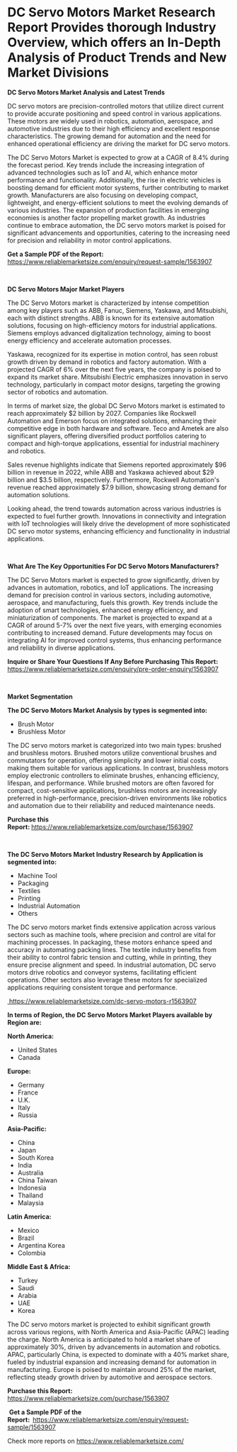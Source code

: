 <p><h1>DC Servo Motors Market Research Report Provides thorough Industry Overview, which offers an In-Depth Analysis of Product Trends and New Market Divisions</h1></p><p><strong>DC Servo Motors Market Analysis and Latest Trends</strong></p>
<p><p>DC servo motors are precision-controlled motors that utilize direct current to provide accurate positioning and speed control in various applications. These motors are widely used in robotics, automation, aerospace, and automotive industries due to their high efficiency and excellent response characteristics. The growing demand for automation and the need for enhanced operational efficiency are driving the market for DC servo motors.</p><p>The DC Servo Motors Market is expected to grow at a CAGR of 8.4% during the forecast period. Key trends include the increasing integration of advanced technologies such as IoT and AI, which enhance motor performance and functionality. Additionally, the rise in electric vehicles is boosting demand for efficient motor systems, further contributing to market growth. Manufacturers are also focusing on developing compact, lightweight, and energy-efficient solutions to meet the evolving demands of various industries. The expansion of production facilities in emerging economies is another factor propelling market growth. As industries continue to embrace automation, the DC servo motors market is poised for significant advancements and opportunities, catering to the increasing need for precision and reliability in motor control applications.</p></p>
<p><strong>Get a Sample PDF of the Report:&nbsp;</strong> <a href="https://www.reliablemarketsize.com/enquiry/request-sample/1563907?utm_campaign=3504&utm_medium=2&utm_source=Github&utm_content=ia&utm_term=11042025&utm_id=dc-servo-motors">https://www.reliablemarketsize.com/enquiry/request-sample/1563907</a></p>
<p>&nbsp;</p>
<p><strong>DC Servo Motors Major Market Players</strong></p>
<p><p>The DC Servo Motors market is characterized by intense competition among key players such as ABB, Fanuc, Siemens, Yaskawa, and Mitsubishi, each with distinct strengths. ABB is known for its extensive automation solutions, focusing on high-efficiency motors for industrial applications. Siemens employs advanced digitalization technology, aiming to boost energy efficiency and accelerate automation processes.</p><p>Yaskawa, recognized for its expertise in motion control, has seen robust growth driven by demand in robotics and factory automation. With a projected CAGR of 6% over the next five years, the company is poised to expand its market share. Mitsubishi Electric emphasizes innovation in servo technology, particularly in compact motor designs, targeting the growing sector of robotics and automation.</p><p>In terms of market size, the global DC Servo Motors market is estimated to reach approximately $2 billion by 2027. Companies like Rockwell Automation and Emerson focus on integrated solutions, enhancing their competitive edge in both hardware and software. Teco and Ametek are also significant players, offering diversified product portfolios catering to compact and high-torque applications, essential for industrial machinery and robotics.</p><p>Sales revenue highlights indicate that Siemens reported approximately $96 billion in revenue in 2022, while ABB and Yaskawa achieved about $29 billion and $3.5 billion, respectively. Furthermore, Rockwell Automation's revenue reached approximately $7.9 billion, showcasing strong demand for automation solutions. </p><p>Looking ahead, the trend towards automation across various industries is expected to fuel further growth. Innovations in connectivity and integration with IoT technologies will likely drive the development of more sophisticated DC servo motor systems, enhancing efficiency and functionality in industrial applications.</p></p>
<p>&nbsp;</p>
<p><strong>What Are The Key Opportunities For DC Servo Motors Manufacturers?</strong></p>
<p><p>The DC Servo Motors market is expected to grow significantly, driven by advances in automation, robotics, and IoT applications. The increasing demand for precision control in various sectors, including automotive, aerospace, and manufacturing, fuels this growth. Key trends include the adoption of smart technologies, enhanced energy efficiency, and miniaturization of components. The market is projected to expand at a CAGR of around 5-7% over the next five years, with emerging economies contributing to increased demand. Future developments may focus on integrating AI for improved control systems, thus enhancing performance and reliability in diverse applications.</p></p>
<p><strong>Inquire or Share Your Questions If Any Before Purchasing This Report:</strong> <a href="https://www.reliablemarketsize.com/enquiry/pre-order-enquiry/1563907?utm_campaign=3504&utm_medium=2&utm_source=Github&utm_content=ia&utm_term=11042025&utm_id=dc-servo-motors">https://www.reliablemarketsize.com/enquiry/pre-order-enquiry/1563907</a></p>
<p>&nbsp;</p>
<p><strong>Market Segmentation</strong></p>
<p><strong>The DC Servo Motors Market Analysis by types is segmented into:</strong></p>
<p><ul><li>Brush Motor</li><li>Brushless Motor</li></ul></p>
<p><p>The DC servo motors market is categorized into two main types: brushed and brushless motors. Brushed motors utilize conventional brushes and commutators for operation, offering simplicity and lower initial costs, making them suitable for various applications. In contrast, brushless motors employ electronic controllers to eliminate brushes, enhancing efficiency, lifespan, and performance. While brushed motors are often favored for compact, cost-sensitive applications, brushless motors are increasingly preferred in high-performance, precision-driven environments like robotics and automation due to their reliability and reduced maintenance needs.</p></p>
<p><strong>Purchase this Report:&nbsp;</strong><a href="https://www.reliablemarketsize.com/purchase/1563907?utm_campaign=3504&utm_medium=2&utm_source=Github&utm_content=ia&utm_term=11042025&utm_id=dc-servo-motors">https://www.reliablemarketsize.com/purchase/1563907</a></p>
<p>&nbsp;</p>
<p><strong>The DC Servo Motors Market Industry Research by Application is segmented into:</strong></p>
<p><ul><li>Machine Tool</li><li>Packaging</li><li>Textiles</li><li>Printing</li><li>Industrial Automation</li><li>Others</li></ul></p>
<p><p>The DC servo motors market finds extensive application across various sectors such as machine tools, where precision and control are vital for machining processes. In packaging, these motors enhance speed and accuracy in automating packing lines. The textile industry benefits from their ability to control fabric tension and cutting, while in printing, they ensure precise alignment and speed. In industrial automation, DC servo motors drive robotics and conveyor systems, facilitating efficient operations. Other sectors also leverage these motors for specialized applications requiring consistent torque and performance.</p></p>
<p><a href="https://www.reliablemarketsize.com/dc-servo-motors-r1563907?utm_campaign=3504&utm_medium=2&utm_source=Github&utm_content=ia&utm_term=11042025&utm_id=dc-servo-motors">&nbsp;https://www.reliablemarketsize.com/dc-servo-motors-r1563907</a></p>
<p><strong>In terms of Region, the DC Servo Motors Market Players available by Region are:</strong></p>
<p>
    <p> <strong> North America: </strong>
        <ul>
            <li>United States</li>
            <li>Canada</li>
        </ul>
        </p> 
    <p> <strong> Europe: </strong>
        <ul>
            <li>Germany</li>
            <li>France</li>
            <li>U.K.</li>
            <li>Italy</li>
            <li>Russia</li>
        </ul>
        </p> 
    <p> <strong> Asia-Pacific: </strong>
        <ul>
            <li>China</li>
            <li>Japan</li>
            <li>South Korea</li>
            <li>India</li>
            <li>Australia</li>
            <li>China Taiwan</li>
            <li>Indonesia</li>
            <li>Thailand</li>
            <li>Malaysia</li>
        </ul>
        </p> 
    <p> <strong> Latin America: </strong>
        <ul>
            <li>Mexico</li>
            <li>Brazil</li>
            <li>Argentina Korea</li>
            <li>Colombia</li>
        </ul>
        </p> 
    <p> <strong> Middle East & Africa: </strong>
        <ul>
            <li>Turkey</li>
            <li>Saudi</li>
            <li>Arabia</li>
            <li>UAE</li>
            <li>Korea</li>
        </ul>
    </p>
    </p>
<p><p>The DC servo motors market is projected to exhibit significant growth across various regions, with North America and Asia-Pacific (APAC) leading the charge. North America is anticipated to hold a market share of approximately 30%, driven by advancements in automation and robotics. APAC, particularly China, is expected to dominate with a 40% market share, fueled by industrial expansion and increasing demand for automation in manufacturing. Europe is poised to maintain around 25% of the market, reflecting steady growth driven by automotive and aerospace sectors.</p></p>
<p><strong>Purchase this Report: </strong><a href="https://www.reliablemarketsize.com/purchase/1563907?utm_campaign=3504&utm_medium=2&utm_source=Github&utm_content=ia&utm_term=11042025&utm_id=dc-servo-motors">https://www.reliablemarketsize.com/purchase/1563907</a></p>
<p>&nbsp;<strong>Get a Sample PDF of the Report:&nbsp;&nbsp;</strong><a href="https://www.reliablemarketsize.com/enquiry/request-sample/1563907?utm_campaign=3504&utm_medium=2&utm_source=Github&utm_content=ia&utm_term=11042025&utm_id=dc-servo-motors">https://www.reliablemarketsize.com/enquiry/request-sample/1563907</a></p>
<p><strong></strong></p>
<p>Check more reports on <a href="https://www.reliablemarketsize.com/?utm_campaign=3504&utm_medium=2&utm_source=Github&utm_content=ia&utm_term=11042025&utm_id=dc-servo-motors">https://www.reliablemarketsize.com/</a></p>